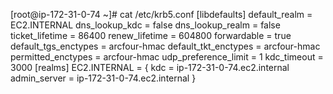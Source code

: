 [root@ip-172-31-0-74 ~]# cat /etc/krb5.conf
[libdefaults]
default_realm = EC2.INTERNAL
dns_lookup_kdc = false
dns_lookup_realm = false
ticket_lifetime = 86400
renew_lifetime = 604800
forwardable = true
default_tgs_enctypes = arcfour-hmac
default_tkt_enctypes = arcfour-hmac
permitted_enctypes = arcfour-hmac
udp_preference_limit = 1
kdc_timeout = 3000
[realms]
EC2.INTERNAL = {
kdc = ip-172-31-0-74.ec2.internal
admin_server = ip-172-31-0-74.ec2.internal
}
